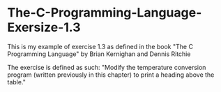 # The-C-Programming-Language-Exersize-1.3
This is my example of exercise 1.3 as defined in the book "The C Programming Language" by Brian Kernighan and Dennis Ritchie

The exercise is defined as such: "Modify the temperature conversion program (written previously in this chapter) to print a heading above the table."
